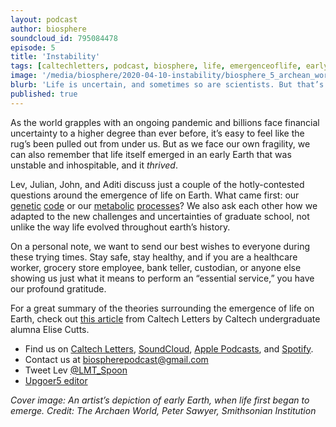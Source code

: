 ```yaml
---
layout: podcast
author: biosphere
soundcloud_id: 795084478
episode: 5
title: 'Instability'
tags: [caltechletters, podcast, biosphere, life, emergenceoflife, earlyearth, rna, metabolism, gradschool, uncertainty, scientificmethod]
image: '/media/biosphere/2020-04-10-instability/biosphere_5_archean_world.jpg'
blurb: 'Life is uncertain, and sometimes so are scientists. But that’s how we go from lively arguments to new ideas about the world! Tune in to hear competing theories regarding the emergence of life on our home planet, and a discussion of uncertainty in our own lives, as graduate students and scientists'
published: true
---
```


As the world grapples with an ongoing pandemic and billions face financial uncertainty to a higher degree than ever before, it’s easy to feel like the rug’s been pulled out from under us. But as we face our own fragility, we can also remember that life itself emerged in an early Earth that was unstable and inhospitable, and it <i>thrived</i>.

Lev, Julian, John, and Aditi discuss just a couple of the hotly-contested questions around the emergence of life on Earth. What came first: our <a href="https://www.ncbi.nlm.nih.gov/books/NBK26876/" target="_blank">genetic</a> <a href="https://www.forbes.com/sites/quora/2017/05/09/what-is-the-rna-world-hypothesis/#693811e73ac3" target="_blank">code</a> or our <a href="https://www.scientificamerican.com/article/a-simpler-origin-for-life/" target="_blank">metabolic</a> <a href="https://www.americanscientist.org/article/the-origin-of-life" target="_blank">processes</a>? We also ask each other how we adapted to the new challenges and uncertainties of graduate school, not unlike the way life evolved throughout earth’s history.

On a personal note, we want to send our best wishes to everyone during these trying times. Stay safe, stay healthy, and if you are a healthcare worker, grocery store employee, bank teller, custodian, or anyone else showing us just what it means to perform an “essential service,” you have our profound gratitude.

For a great summary of the theories surrounding the emergence of life on Earth, check out <a href="https://caltechletters.org/science/living-universe" target="_blank">this article</a> from Caltech Letters by Caltech undergraduate alumna Elise Cutts.

- Find us on <a href="https://caltechletters.org/podcasts/" target="_blank">Caltech Letters</a>, <a href="https://soundcloud.com/caltechletters" target="_blank">SoundCloud</a>, <a href="https://podcasts.apple.com/us/podcast/caltech-letters/id1490801437" target="_blank">Apple Podcasts</a>, and <a href="https://open.spotify.com/show/3yofTYbe1OWjzUAYHKPdzv" target="_blank">Spotify</a>.
- Contact us at [biospherepodcast@gmail.com](mailto:biospherepodcast@gmail.com)
- Tweet Lev <a href="https://twitter.com/LMT_Spoon" target="_blank">@LMT_Spoon</a>
- <a href="https://splasho.com/upgoer5/" target="_blank">Upgoer5 editor</a>

<i>Cover image: An artist’s depiction of early Earth, when life first began to emerge. Credit:  The Archaen World, Peter Sawyer, Smithsonian Institution</i>
